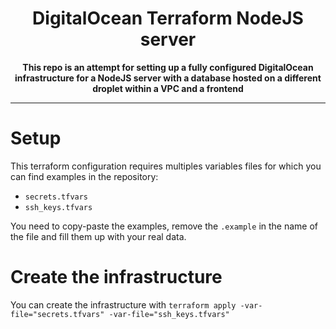 <div align="center">
  <h1>DigitalOcean Terraform NodeJS server</h1>
  <strong>This repo is an attempt for setting up a fully configured DigitalOcean infrastructure for a NodeJS server with a database hosted on a different droplet within a VPC and a frontend</strong>
</div>

<hr>

# Setup

This terraform configuration requires multiples variables files for which you can find examples in the repository:

- `secrets.tfvars`
- `ssh_keys.tfvars`

You need to copy-paste the examples, remove the `.example` in the name of the file and fill them up with your real data.

# Create the infrastructure

You can create the infrastructure with `terraform apply -var-file="secrets.tfvars" -var-file="ssh_keys.tfvars"`

